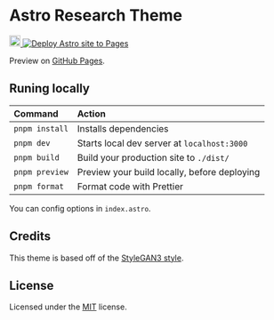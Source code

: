 # Astro Research Theme

<p>
  <a href="https://astro.build">
    <img src="https://astro.badg.es/v1/built-with-astro.svg" alt="Built with Astro" height="20">
  </a>
  <a href="https://github.com/AREA44/astro-research-theme/actions/workflows/pages.yml">
    <img src="https://github.com/AREA44/astro-research-theme/actions/workflows/pages.yml/badge.svg" alt="Deploy Astro site to Pages">
  </a>
</p>

Preview on [GitHub Pages](https://area44.github.io/astro-research-theme).

## Runing locally

| Command        | Action                                       |
| :------------- | :------------------------------------------- |
| `pnpm install` | Installs dependencies                        |
| `pnpm dev`     | Starts local dev server at `localhost:3000`  |
| `pnpm build`   | Build your production site to `./dist/`      |
| `pnpm preview` | Preview your build locally, before deploying |
| `pnpm format ` | Format code with Prettier                    |

You can config options in `index.astro`.

## Credits

This theme is based off of the [StyleGAN3 style](https://nvlabs.github.io/stylegan3).

## License

Licensed under the [MIT](./LICENSE) license.

